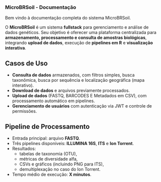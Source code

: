 ### MicroBRSoil - Documentação

Bem vindo à documentação completa do sistema MicroBRSoil.

O **MicroBRSoil** é um sistema **fullstack** para gerenciamento e análise de dados genéticos.
Seu objetivo é oferecer uma plataforma centralizada para **armazenamento, processamento e consulta de amostras biológicas**, integrando **upload de dados**, execução de **pipelines em R** e **visualização interativa**.

## Casos de Uso
- **Consulta de dados** armazenados, com filtros simples, busca taxonômica, busca por sequência e localização geográfica (mapa interativo).
- **Download de dados** e arquivos previamente processados.
- **Upload de dados** (FASTQ, BARCODES E Metadados em CSV), com processamento automático em pipelines.
- **Gerenciamento de usuários** com autenticação via JWT e controle de permissões.

## Pipeline de Processamento
- Entrada principal: arquivo **FASTQ**.
- Três pipelines disponíveis: **ILLUMINA 16S**, **ITS** e **Ion Torrent**.
- Resultados: 
  - tabelas de taxonomia (OTU),
  - métricas de diversidade alfa,
  - CSVs e gráficos (incluindo PNG para ITS),
  - demultiplexação no caso do Ion Torrent.
- Tempo médio de execução: **X minutos**.